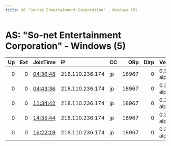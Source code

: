 ```yaml
---
title: AS "So-net Entertainment Corporation" - Windows (5)
---
```


# AS: "So-net Entertainment Corporation" - Windows (5)

|   Up |   Ext | JoinTime                                                                                            | IP              | CC   |   ORp |   Dirp | Version       | Contact   | Nickname   |   eFamMembers |
|-----:|------:|:----------------------------------------------------------------------------------------------------|:----------------|:-----|------:|-------:|:--------------|:----------|:-----------|--------------:|
|    0 |     0 | [04:36:48](https://metrics.torproject.org/rs.html#details/5DF6A03750F157A05DA8BE7C3E4EAAD1E563EF48) | 218.110.236.174 | jp   | 18967 |      0 | 0.3.3.3-alpha | None      | default    |             1 |
|    0 |     0 | [04:43:36](https://metrics.torproject.org/rs.html#details/26F66578117BC416981208D6C23B20A9242606EA) | 218.110.236.174 | jp   | 18967 |      0 | 0.3.3.3-alpha | None      | default    |             1 |
|    0 |     0 | [11:34:42](https://metrics.torproject.org/rs.html#details/620A2159FFB7AB65432BD7A519271B76147B4780) | 218.110.236.174 | jp   | 18967 |      0 | 0.3.3.3-alpha | None      | default    |             1 |
|    0 |     0 | [14:35:44](https://metrics.torproject.org/rs.html#details/055F55917E33D9CAC50977C86AF66A81D92595FE) | 218.110.236.174 | jp   | 18967 |      0 | 0.3.3.3-alpha | None      | default    |             1 |
|    0 |     0 | [16:22:19](https://metrics.torproject.org/rs.html#details/06FAD6CF6C829507F6D04747F753FEA118B3BEA0) | 218.110.236.174 | jp   | 18967 |      0 | 0.3.3.3-alpha | None      | default    |             1 |
